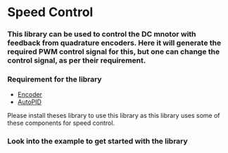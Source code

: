 # Speed Control 
### This library can be used to control the DC mnotor with feedback from quadrature encoders. Here it will generate the required PWM control signal for this, but one can change the control signal, as per their requirement.

### Requirement for the library
-   [Encoder](https://github.com/PaulStoffregen/Encoder)
-   [AutoPID](https://github.com/r-downing/AutoPID)

Please install theses library to use this library as this library uses some of these components for speed control.

### Look into the example to get started with the library